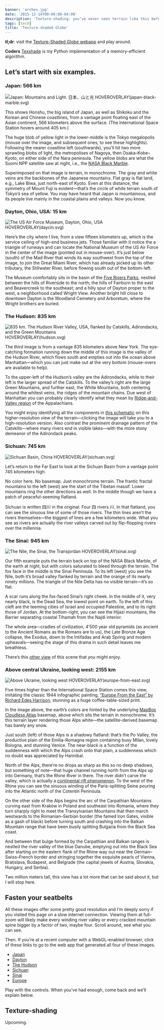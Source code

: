 ```yaml
---
banner: 'arches.jpg'
date: '2015-12-14T00:08:00-04:00'
description: 'Texture-shading: you’ve never seen terrain like this before!'
tags: [tech]
title: 'Texture-shaded Globe'
---
```


**tl;dr**: visit the [Texture-Shaded Globe webapp](https://fasiha.github.io/texshade-cesium-viewer/) and play around.

**Coders** [Texshade](https://github.com/fasiha/texshade-py#readme) is my Python implementation of a memory-efficient algorithm.

## Let’s start with six examples.

### Japan: 566 km

![Japan: Mountains and Light. 日本、山と光](japan-black-marble.jpg) HOVEROVERLAY(japan-black-marble.svg)

This shows Honshu, the big island of Japan, as well as Shikoku and the Korean and Chinese coastlines, from a vantage point floating east of the Asian continent, 566 kilometers above the surface. (The International Space Station hovers around 405 km.)

The huge blob of yellow light in the lower-middle is the Tokyo megalopolis (mouse over the image, and subsequent ones, to see these highlights). Following the nearer coastline left (southwards), you’ll hit two more sprawling blobs of light, the metropolises of Nagoya, then Osaka–Kobe–Kyoto, on either side of the Nara peninsula. The yellow blobs are what the Suomi NPP satellite saw at night, i.e., the [NASA Black Marble](https://www.nasa.gov/topics/earth/earthmonth/earthmonth_2013_5.html).

Superimposed on that image is terrain, in monochrome. The gray and white veins are the backbones of the Japanese mountains. Flat gray is flat land, e.g., Lake Biwa, just north-east of Kyoto. Even at this distance, the symmetry of Mount Fuji is evident—that’s the circle of white terrain south of Tokyo’s sea of yellow. You may have heard that Japan is mountainous, and its people live mainly in the coastal plains and valleys. Now you know.


### Dayton, Ohio, USA: 15 km

![The US Air Force Museum, Dayton, Ohio, USA](daycin.jpg) HOVEROVERLAY(daycin.svg)

Here’s the city where I live, from a view fifteen kilometers up, which is the service ceiling of high-end business jets. Those familiar with it notice the a triangle of runways and can locate the National Museum of the US Air Force in the center of the image (pointed out in mouse-over). It’s just below (south) of the Mad River that winds its way southwest from the top of the image, to join the Great Miami River, which has already picked up its other tributary, the Stillwater River, before flowing south out of the bottom-left.

The Museum comfortably sits in the basin of the [Five Rivers Parks](https://en.wikipedia.org/wiki/Five_Rivers_MetroParks), nestled between the hills of Riverside to the north; the hills of Fairborn to the east and Beavercreek to the southeast; and a hilly spur of Dayton proper to the west, a neighborhood called Wright View. Another bright hill close to downtown Dayton is the Woodland Cemetery and Arboretum, where the Wright brothers are buried.


### The Hudson: 835 km

![835 km. The Hudson River Valley, USA, flanked by Catskills, Adirondacks, and the Green Mountains](hudson.jpg) HOVEROVERLAY(hudson.svg)

The third image is from a vantage 835 kilometers above New York. The eye-catching formation running down the middle of this image is the valley of the Hudson River, which flows south and empties out into the ocean above Manhattan—which you can just make out at the very bottom (mouse-overs are available to help).

To the upper-left of the Hudson’s valley are the Adirondacks, while to their left is the larger spread of the Catskills. To the valley’s right are the large Green Mountains, and further east, the White Mountains, both centering around the whitest veins, the ridges of the mountain chains. Due west of Manhattan you can probably clearly identify what they mean by [Ridge-and-Valley region](https://en.wikipedia.org/wiki/Ridge-and-Valley_Appalachians) of the Appalachians.

You might enjoy identifying all the components in [this schematic](https://commons.wikimedia.org/wiki/File:NortheastAppalachiansMap.jpg) on this higher-resolution view of the terrain—clicking the image will take you to a high-resolution version. Also contrast the prominent drainage pattern of the Catskills—where many rivers end in visible lakes—with the more stony demeanor of the Adirondack peaks.


### Sichuan: 745 km

![Sichuan Basin, China](sichuan.jpg) HOVEROVERLAY(sichuan.svg)

Let’s return to the Far East to look at the Sichuan Basin from a vantage point 745 kilometers high.

No color here. No basemap. Just monochrome terrain. The frantic fractal mountains to the left (west) are the start of the Tibetan massif. Lower mountains ring the other directions as well. In the middle though we have a patch of peaceful-seeming flatland.

Sichuan is written 四川 in the original. Four 四 rivers 川. In that flatland, you can see the sinuous line of some of those rivers. The thin lines aren’t the rivers themselves—the biggest of lines are a few kilometers wide. What you see as rivers are actually the river valleys carved out by flip-flopping rivers over the millennia.


### The Sinai: 945 km

![The Nile, the Sinai, the Transjordan](sinai.jpg) HOVEROVERLAY(sinai.svg)

Our fifth example puts the terrain back on top of the NASA Black Marble, of the earth at night, but with colors saturated to bleed through the terrain. The fox face in the middle is the Sinai Peninsula. To its left (west) you see the Nile, both it’s broad valley flanked by terrain and the orange of its nearly ninety millions. The triangle of the Nile Delta has no visible terrain—it’s so flat.

A scar runs along the fox-faced Sinai’s right cheek. In the middle of it, very nearly black, is the Dead Sea, the lowest point on earth. To the left of this cleft are the teeming cities of Israel and occupied Palestine, and to its right those of Jordan. At the bottom-right, you can see the Hijazi mountains, the Barrier separating coastal Tihamah from the Najdi interior.

The whole area—cradles of civilization, 4’500 year old pyramids (as ancient to the Ancient Romans as the Romans are to us), the Late Bronze Age collapse, the Exodus, down to the Intifadas and Arab Spring and modern upheavals—seeing the stage of this drama in such detail leaves me breathless.

There’s this [other view](https://commons.wikimedia.org/wiki/File:Nile_River_Delta_at_Night.JPG) of this scene that you might enjoy.


### Above central Ukraine, looking west: 2155 km

![Above Ukraine, looking west](europe-from-east.jpg) HOVEROVERLAY(europe-from-east.svg)

Five times higher than the International Space Station comes this view, imitating the classic 1944 infographic painting, [“Europe From the East” by Richard Edes Harrison](http://www.davidrumsey.com/luna/servlet/detail/RUMSEY~8~1~266329~5504885:Europe-From-The-East#), stunning as a huge coffee-table-sized print.

In the image above, the earth’s colors are hinted by the underlying [MapBox Cloudless Atlas](https://www.mapbox.com/blog/cloudless-atlas-with-landsat/) basemap, above which sits the terrain in monochrome. It’s this terrain layer rendering those Alps white—the satellite-derived basemap has barely any snow.

Just south (left) of those Alps is a shadowy flatland: that’s the Po Valley, the productive plain of the Emilia-Romagna region containing busy Milan, lovely Bologna, and stunning Venice. The near-black is a function of the suddenness with which the Alps crash onto that plain, a suddenness which no doubt was appreciated by Hannibal.

North of the Alps, there’re no drops as sharp as this so no deep shadows, but something of note—that huge channel running north from the Alps up into Germany, that’s the Rhine River in there. The river didn’t carve the valley, which is actually a [continental rift phenomenon](https://en.wikipedia.org/w/index.php?title=Rhine&oldid=781522255#Alpine_orogeny). To the west of the Rhine you can see the sinuous winding of the Paris-splitting Seine pouring into the Atlantic north of the Cotentin Peninsula.

On the other side of the Alps begins the arc of the Carpathian Mountains curving east from Kraków in Poland and southeast into Romania, where they turn sharply right to meet the Transylvanian Mountains that then march westwards to the Romanian–Serbian border (the famed Iron Gates, visible as a gash of black) before turning south and crashing into the Balkan Mountain range that have been busily splitting Bulgaria from the Black Sea coast.

And between that bulge formed by the Carpathian and Balkan ranges is nestled the river valley of the blue Danube, emptying out into the Black Sea after starting on the eastern flank of the Rhine way out near the German–Swiss–French border and stringing together the exquisite pearls of Vienna, Bratislava, Budapest, and Belgrade (the capital jewels of Austria, Slovakia, Hungary, and Serbia).

Two million meters tall, this view has a lot more that can be said about it, but I will stop here.

## Fasten your seatbelts

All these images offer some pretty good resolution and I’m deeply sorry if you visited this page on a slow internet connection. Viewing them at full-zoom will likely make every winding river valley or every cracked mountain spine bigger by a factor of two, maybe four. Scroll around, see what you can see.

Then. If you’re at a recent computer with a WebGL-enabled browser, click of these links to go to the web app that generated all four of these images.

- [Japan][japan]
- [Dayton][daycin]
- [The Hudson][hudson]
- [Sichuan][sichuan]
- [Sinai][sinai]
- [Europe][europe]

Play with the controls. When you’ve had enough, come back and we’ll explain below.

## Texture-shading

Upcoming.

[crimea]: https://fasiha.github.io/texshade-cesium-viewer/#%7B%22version%22%3A0%2C%22baseLayerPicked%22%3A%7B%22name%22%3A%22The%20Black%20Marble%22%2C%22iconUrl%22%3A%22http%3A%2F%2Fmaps.aldebrn.me%2FBuild%2FCesium%2FWidgets%2FImages%2FImageryProviders%2FblackMarble.png%22%7D%2C%22baseTerrainPicked%22%3A%7B%22name%22%3A%22WGS84%20Ellipsoid%22%7D%2C%22layers%22%3A%5B%7B%22url%22%3A%22%2F%2Fcesiumjs.org%2Fblackmarble%22%2C%22isBaseLayer%22%3Atrue%2C%22alpha%22%3A1%2C%22brightness%22%3A1%2C%22contrast%22%3A1%2C%22hue%22%3A0%2C%22saturation%22%3A1%2C%22gamma%22%3A1%7D%2C%7B%22url%22%3A%22http%3A%2F%2Fmaps.aldebrn.me%2Fworld-tex-cgiar-90m%22%2C%22isBaseLayer%22%3Afalse%2C%22alpha%22%3A0.7%2C%22brightness%22%3A0.98%2C%22contrast%22%3A3%2C%22hue%22%3A0%2C%22saturation%22%3A1%2C%22gamma%22%3A3%7D%5D%2C%22terrainExaggeration%22%3A1%2C%22destination%22%3A%7B%22x%22%3A3956085.01170706%2C%22y%22%3A2658694.6040228875%2C%22z%22%3A4776774.409817503%7D%2C%22orientation%22%3A%7B%22heading%22%3A6.150109241304203%2C%22pitch%22%3A-1.5548664680704714%2C%22roll%22%3A0%7D%7D

[europe]: https://fasiha.github.io/texshade-cesium-viewer/#%7B%22version%22%3A0%2C%22baseLayerPicked%22%3A%7B%22name%22%3A%22Mapbox%20Satellite%22%2C%22iconUrl%22%3A%22http%3A%2F%2Fmaps.aldebrn.me%2FBuild%2FCesium%2FWidgets%2FImages%2FImageryProviders%2FmapboxSatellite.png%22%7D%2C%22baseTerrainPicked%22%3A%7B%22name%22%3A%22WGS84%20Ellipsoid%22%7D%2C%22layers%22%3A%5B%7B%22url%22%3A%22%2F%2Fapi.mapbox.com%2Fv4%2F%22%2C%22isBaseLayer%22%3Atrue%2C%22alpha%22%3A1%2C%22brightness%22%3A1%2C%22contrast%22%3A1%2C%22hue%22%3A0%2C%22saturation%22%3A3%2C%22gamma%22%3A1%7D%2C%7B%22url%22%3A%22http%3A%2F%2Fmaps.aldebrn.me%2Fworld-tex-cgiar-90m%22%2C%22isBaseLayer%22%3Afalse%2C%22alpha%22%3A0.86%2C%22brightness%22%3A1.3%2C%22contrast%22%3A5%2C%22hue%22%3A0%2C%22saturation%22%3A1%2C%22gamma%22%3A1%7D%5D%2C%22terrainExaggeration%22%3A1%2C%22destination%22%3A%7B%22x%22%3A4596057.84922899%2C%22y%22%3A2996920.8694578307%2C%22z%22%3A6519928.159490867%7D%2C%22orientation%22%3A%7B%22heading%22%3A4.518257183901266%2C%22pitch%22%3A-1.0325489903556369%2C%22roll%22%3A6.281328392869174%7D%7D

[sinai]: https://fasiha.github.io/texshade-cesium-viewer/#%7B%22version%22%3A0%2C%22baseLayerPicked%22%3A%7B%22name%22%3A%22The%20Black%20Marble%22%2C%22iconUrl%22%3A%22http%3A%2F%2Fmaps.aldebrn.me%2FBuild%2FCesium%2FWidgets%2FImages%2FImageryProviders%2FblackMarble.png%22%7D%2C%22baseTerrainPicked%22%3A%7B%22name%22%3A%22WGS84%20Ellipsoid%22%7D%2C%22layers%22%3A%5B%7B%22url%22%3A%22%2F%2Fcesiumjs.org%2Fblackmarble%22%2C%22isBaseLayer%22%3Atrue%2C%22alpha%22%3A1%2C%22brightness%22%3A1%2C%22contrast%22%3A1%2C%22hue%22%3A0%2C%22saturation%22%3A3%2C%22gamma%22%3A1%7D%2C%7B%22url%22%3A%22http%3A%2F%2Fmaps.aldebrn.me%2Fworld-tex-cgiar-90m%22%2C%22isBaseLayer%22%3Afalse%2C%22alpha%22%3A0.84%2C%22brightness%22%3A1.22%2C%22contrast%22%3A3%2C%22hue%22%3A0%2C%22saturation%22%3A1%2C%22gamma%22%3A1%7D%5D%2C%22terrainExaggeration%22%3A1%2C%22destination%22%3A%7B%22x%22%3A5290854.567243439%2C%22y%22%3A3560796.5956659717%2C%22z%22%3A3588048.238531111%7D%2C%22orientation%22%3A%7B%22heading%22%3A6.139467117973812%2C%22pitch%22%3A-1.5563300568612175%2C%22roll%22%3A0%7D%7D

[japan]: https://fasiha.github.io/texshade-cesium-viewer/#%7B%22version%22%3A0%2C%22baseLayerPicked%22%3A%7B%22name%22%3A%22The%20Black%20Marble%22%2C%22iconUrl%22%3A%22http%3A%2F%2Fmaps.aldebrn.me%2FBuild%2FCesium%2FWidgets%2FImages%2FImageryProviders%2FblackMarble.png%22%7D%2C%22baseTerrainPicked%22%3A%7B%22name%22%3A%22WGS84%20Ellipsoid%22%7D%2C%22layers%22%3A%5B%7B%22url%22%3A%22%2F%2Fcesiumjs.org%2Fblackmarble%22%2C%22isBaseLayer%22%3Atrue%2C%22alpha%22%3A1%2C%22brightness%22%3A1%2C%22contrast%22%3A1%2C%22hue%22%3A0%2C%22saturation%22%3A1%2C%22gamma%22%3A0.48%7D%2C%7B%22url%22%3A%22http%3A%2F%2Fmaps.aldebrn.me%2Fworld-tex-cgiar-90m%22%2C%22isBaseLayer%22%3Afalse%2C%22alpha%22%3A0.52%2C%22brightness%22%3A1.32%2C%22contrast%22%3A1.4%2C%22hue%22%3A0%2C%22saturation%22%3A1%2C%22gamma%22%3A1%7D%5D%2C%22terrainExaggeration%22%3A1%2C%22destination%22%3A%7B%22x%22%3A-4555669.674111755%2C%22y%22%3A3702876.47327235%2C%22z%22%3A3697615.9732322954%7D%2C%22orientation%22%3A%7B%22heading%22%3A5.681369036822533%2C%22pitch%22%3A-0.8218479123823927%2C%22roll%22%3A0.027079069039927184%7D%7D

[sichuan]: https://fasiha.github.io/texshade-cesium-viewer/#%7B%22version%22%3A0%2C%22baseLayerPicked%22%3A%7B%22name%22%3A%22The%20Black%20Marble%22%2C%22iconUrl%22%3A%22http%3A%2F%2Fmaps.aldebrn.me%2FBuild%2FCesium%2FWidgets%2FImages%2FImageryProviders%2FblackMarble.png%22%7D%2C%22baseTerrainPicked%22%3A%7B%22name%22%3A%22WGS84%20Ellipsoid%22%7D%2C%22layers%22%3A%5B%7B%22url%22%3A%22%2F%2Fcesiumjs.org%2Fblackmarble%22%2C%22isBaseLayer%22%3Atrue%2C%22alpha%22%3A1%2C%22brightness%22%3A1%2C%22contrast%22%3A1%2C%22hue%22%3A0%2C%22saturation%22%3A1%2C%22gamma%22%3A1%7D%2C%7B%22url%22%3A%22http%3A%2F%2Fmaps.aldebrn.me%2Fworld-tex-cgiar-90m%22%2C%22isBaseLayer%22%3Afalse%2C%22alpha%22%3A1%2C%22brightness%22%3A1.26%2C%22contrast%22%3A3%2C%22hue%22%3A0%2C%22saturation%22%3A1%2C%22gamma%22%3A1%7D%5D%2C%22terrainExaggeration%22%3A1%2C%22destination%22%3A%7B%22x%22%3A-1680812.5781039044%2C%22y%22%3A5928345.92553644%2C%22z%22%3A3564399.711321817%7D%2C%22orientation%22%3A%7B%22heading%22%3A6.274816124366115%2C%22pitch%22%3A-1.570034204520696%2C%22roll%22%3A0%7D%7D

[daycin]:  https://fasiha.github.io/daycin/Apps/#%7B%22version%22%3A0%2C%22baseLayerPicked%22%3A%7B%22name%22%3A%22Bing%20Maps%20Aerial%22%2C%22iconUrl%22%3A%22https%3A%2F%2Ffasiha.github.io%2Fdaycin%2FBuild%2FCesium%2FWidgets%2FImages%2FImageryProviders%2FbingAerial.png%22%7D%2C%22baseTerrainPicked%22%3A%7B%22name%22%3A%22WGS84%20Ellipsoid%22%7D%2C%22layers%22%3A%5B%7B%22url%22%3A%22%2F%2Fdev.virtualearth.net%22%2C%22isBaseLayer%22%3Atrue%2C%22alpha%22%3A1%2C%22brightness%22%3A1%2C%22contrast%22%3A1.22%2C%22hue%22%3A0%2C%22saturation%22%3A1%2C%22gamma%22%3A1.08%7D%2C%7B%22url%22%3A%22..%2Ftiles%22%2C%22isBaseLayer%22%3Afalse%2C%22alpha%22%3A0.9%2C%22brightness%22%3A1%2C%22contrast%22%3A1.4%2C%22hue%22%3A0%2C%22saturation%22%3A1%2C%22gamma%22%3A0.68%7D%5D%2C%22terrainExaggeration%22%3A1%2C%22destination%22%3A%7B%22x%22%3A504706.8355537353%2C%22y%22%3A-4893815.209792661%2C%22z%22%3A4069458.683224584%7D%2C%22orientation%22%3A%7B%22heading%22%3A0.0032050530316229953%2C%22pitch%22%3A-1.5707141038036494%2C%22roll%22%3A0%7D%7D

[hudson]: https://fasiha.github.io/texshade-cesium-viewer/#%7B%22version%22%3A0%2C%22baseLayerPicked%22%3A%7B%22name%22%3A%22Mapbox%20Streets%22%2C%22iconUrl%22%3A%22http%3A%2F%2Fmaps.aldebrn.me%2FBuild%2FCesium%2FWidgets%2FImages%2FImageryProviders%2FmapboxTerrain.png%22%7D%2C%22baseTerrainPicked%22%3A%7B%22name%22%3A%22WGS84%20Ellipsoid%22%7D%2C%22layers%22%3A%5B%7B%22url%22%3A%22%2F%2Fapi.mapbox.com%2Fv4%2F%22%2C%22isBaseLayer%22%3Atrue%2C%22alpha%22%3A1%2C%22brightness%22%3A1%2C%22contrast%22%3A1%2C%22hue%22%3A0%2C%22saturation%22%3A1%2C%22gamma%22%3A1%7D%2C%7B%22url%22%3A%22http%3A%2F%2Fmaps.aldebrn.me%2Fworld-tex-cgiar-90m%22%2C%22isBaseLayer%22%3Afalse%2C%22alpha%22%3A0.86%2C%22brightness%22%3A1%2C%22contrast%22%3A2.5%2C%22hue%22%3A0%2C%22saturation%22%3A1%2C%22gamma%22%3A1.84%7D%5D%2C%22terrainExaggeration%22%3A1%2C%22destination%22%3A%7B%22x%22%3A1467237.0149951847%2C%22y%22%3A-5040591.413295751%2C%22z%22%3A4932743.9292378975%7D%2C%22orientation%22%3A%7B%22heading%22%3A0.06478440361275162%2C%22pitch%22%3A-1.569780019850889%2C%22roll%22%3A0%7D%7D
